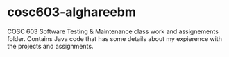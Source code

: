 cosc603-alghareebm
==================

COSC 603 Software Testing & Maintenance class work and assignements folder. 
Contains Java code that has some details about my expierence with the projects and assignments.

